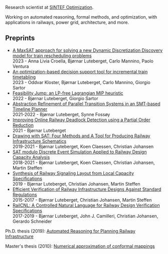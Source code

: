 Research scientist at [SINTEF Optimization](https://www.sintef.no/en/digital/departments-new/applied-mathematics/optimization/).

Working on automated reasoning, formal methods, and optimization, with applications in railways, power grid, architecture, and more.

## Preprints

 * [A MaxSAT approach for solving a new Dynamic Discretization Discovery model for train rescheduling problems](maxsatddd-2023-06-14.pdf)  
 2023 - Anna Livia Croella, Bjørnar Luteberget, Carlo Mannino, Paolo Ventura
 * [An optimization-based decision support tool for incremental train timetabling](https://luteberget.github.io/preprints/orptool-2023-07-05.pdf)  
 2023 - Oddvar Kloster, Bjørnar Luteberget, Carlo Mannino, Giorgio Sartor
 * [Feasibility Jump: an LP-free Lagrangian MIP heuristic](https://luteberget.github.io/preprints/feasibilityjump-2023-01-09.pdf)  
 2022 - Bjørnar Luteberget, Giorgio Sartor
 * [Abstraction Refinement of Parallel Transition Systems in an SMT-based Timeline Planner](https://luteberget.github.io/preprints/smttimelines-2022-08-30.pdf)  
 2021-2022 - Bjørnar Luteberget, Synne Fossøy
 * [Improving Online Railway Deadlock Detection using a Partial Order Reduction](https://luteberget.github.io/preprints/deadlockrail-2021-08-13.pdf)  
 2021 - Bjørnar Luteberget
 * [Drawing with SAT: Four Methods and A Tool for Producing Railway Infrastructure Schematics](https://luteberget.github.io/preprints/schematic-2021-03-18.pdf)  
 2019-2021 - Bjørnar Luteberget, Koen Claessen, Christian Johansen
 * [SAT modulo Discrete Event Simulation Applied to Railway Design Capacity Analysis](https://luteberget.github.io/preprints/satmoddes-railway-capacity-2021-03-18.pdf)  
 2018-2021 - Bjørnar Luteberget, Koen Claessen, Christian Johansen, Martin Steffen
 * [Synthesis of Railway Signaling Layout from Local Capacity Specifications](https://luteberget.github.io/preprints/signaling-synthesis-2019-04-12.pdf)  
 2019 - Bjørnar Luteberget, Christian Johansen, Martin Steffen
 * [Efficient Verification of Railway Infrastructure Designs Against Standard Regulations](https://luteberget.github.io/preprints/staticrules-2017-01-27.pdf)  
 2015-2017 - Bjørnar Luteberget, Christian Johansen, Martin Steffen
 * [RailCNL: A Controlled Natural Language for Railway Design Verification Specifications](https://luteberget.github.io/preprints/railcnl-2019-05-07.pdf)  
 2017-2019 - Bjørnar Luteberget, John J. Camilleri, Christian Johansen, Gerardo Schneider

Ph.D. thesis (2019): [Automated Reasoning for Planning Railway Infrastructure](https://luteberget.github.io/preprints/luteberget-thesis-plain-b5-2019-09-17.pdf)

Master's thesis (2010): [Numerical approximation of conformal mappings](https://luteberget.github.io/preprints/luteberget-numerical_approximation_of_conformal_mappings-2010.pdf)
